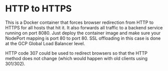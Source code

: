 HTTP to HTTPS
=============

This is a Docker container that forces browser redirection from HTTP to HTTPS for all hosts that hit it.  It also forwards all traffic to a backend service running on port 8080.  Just deploy the container image and make sure your NodePort mapping is port 80 to port 80.  SSL offloading in this case is done at the GCP Global Load Balancer level.

HTTP code 307 could be used to redirect browsers so that the HTTP method does not change (which would happen with old clients using 301/302).
